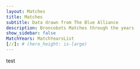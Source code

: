 ```yaml
---
layout: Matches
title: Matches
subtitle: Data drawn from The Blue Alliance
description: Broncobots Matches through the years
show_sidebar: false
MatchYears: MatchYearsList
[//]: # (hero_height: is-large)
---
```


test
